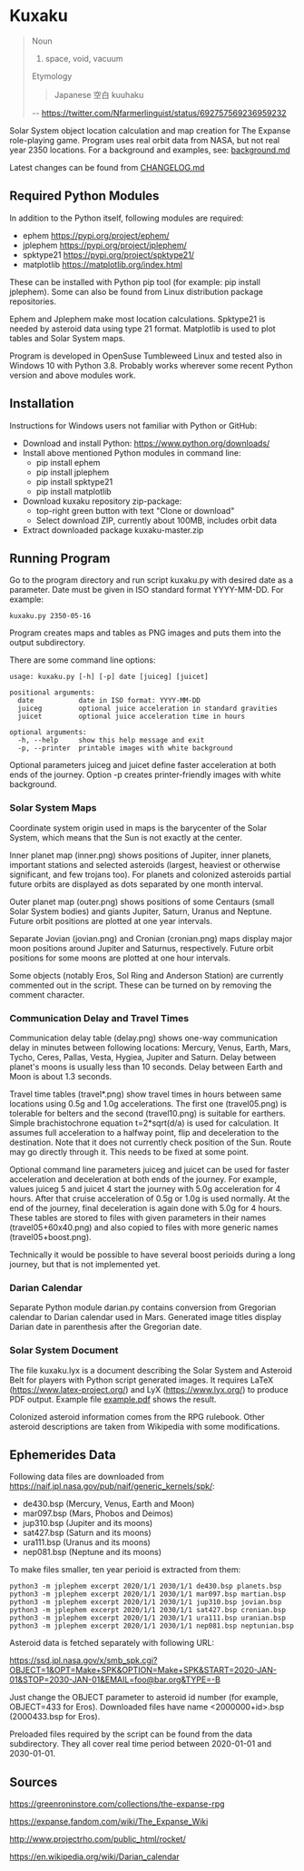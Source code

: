 # Kuxaku

>Noun
>
>1. space, void, vacuum
>
>Etymology
>
>>Japanese 空白 kuuhaku
>
> -- <https://twitter.com/Nfarmerlinguist/status/692757569236959232>

Solar System object location calculation and map creation for The Expanse role-playing game. Program uses real orbit data from NASA, but not real year 2350 locations. For a background and examples, see: [background.md](background.md)

Latest changes can be found from [CHANGELOG.md](CHANGELOG.md)

## Required Python Modules

In addition to the Python itself, following modules are required:

- ephem <https://pypi.org/project/ephem/>
- jplephem <https://pypi.org/project/jplephem/>
- spktype21 <https://pypi.org/project/spktype21/>
- matplotlib <https://matplotlib.org/index.html>

These can be installed with Python pip tool (for example: pip install jplephem). Some can also be found from Linux distribution package repositories.

Ephem and Jplephem make most location calculations. Spktype21 is needed by asteroid data using type 21 format. Matplotlib is used to plot tables and Solar System maps.

Program is developed in OpenSuse Tumbleweed Linux and tested also in Windows 10 with Python 3.8. Probably works wherever some recent Python version and above modules work.

## Installation

Instructions for Windows users not familiar with Python or GitHub:

- Download and install Python: <https://www.python.org/downloads/>
- Install above mentioned Python modules in command line:
	- pip install ephem
	- pip install jplephem
	- pip install spktype21
	- pip install matplotlib
- Download kuxaku repository zip-package:
	- top-right green button with text "Clone or download"
	- Select download ZIP, currently about 100MB, includes orbit data
- Extract downloaded package kuxaku-master.zip

## Running Program

Go to the program directory and run script kuxaku.py with desired date as a parameter. Date must be given in ISO standard format YYYY-MM-DD. For example:

	kuxaku.py 2350-05-16

Program creates maps and tables as PNG images and puts them into the output subdirectory.

There are some command line options:

	usage: kuxaku.py [-h] [-p] date [juiceg] [juicet]

	positional arguments:
	  date           date in ISO format: YYYY-MM-DD
	  juiceg         optional juice acceleration in standard gravities
	  juicet         optional juice acceleration time in hours

	optional arguments:
	  -h, --help     show this help message and exit
	  -p, --printer  printable images with white background

Optional parameters juiceg and juicet define faster acceleration at both ends of the journey. Option -p creates printer-friendly images with white background.

### Solar System Maps

Coordinate system origin used in maps is the barycenter of the Solar System, which means that the Sun is not exactly at the center.

Inner planet map (inner.png) shows positions of Jupiter, inner planets, important stations and selected asteroids (largest, heaviest or otherwise significant, and few trojans too). For planets and colonized asteroids partial future orbits are displayed as dots separated by one month interval.

Outer planet map (outer.png) shows positions of some Centaurs (small Solar System bodies) and giants Jupiter, Saturn, Uranus and Neptune. Future orbit positions are plotted at one year intervals.

Separate Jovian (jovian.png) and Cronian (cronian.png) maps display major moon positions around Jupiter and Saturnus, respectively. Future orbit positions for some moons are plotted at one hour intervals.

Some objects (notably Eros, Sol Ring and Anderson Station) are currently commented out in the script. These can be turned on by removing the comment character.

### Communication Delay and Travel Times

Communication delay table (delay.png) shows one-way communication delay in minutes between following locations: Mercury, Venus, Earth, Mars, Tycho, Ceres, Pallas, Vesta, Hygiea, Jupiter and Saturn. Delay between planet's moons is usually less than 10 seconds. Delay between Earth and Moon is about 1.3 seconds.

Travel time tables (travel\*.png) show travel times in hours between same locations using 0.5g and 1.0g accelerations. The first one (travel05.png) is tolerable for belters and the second (travel10.png) is suitable for earthers. Simple brachistochrone equation t=2*sqrt(d/a) is used for calculation. It assumes full acceleration to a halfway point, flip and deceleration to the destination. Note that it does not currently check position of the Sun. Route may go directly through it. This needs to be fixed at some point.

Optional command line parameters juiceg and juicet can be used for faster acceleration and deceleration at both ends of the journey. For example, values juiceg 5 and juicet 4 start the journey with 5.0g acceleration for 4 hours. After that cruise acceleration of 0.5g or 1.0g is used normally. At the end of the journey, final deceleration is again done with 5.0g for 4 hours. These tables are stored to files with given parameters in their names (travel05+60x40.png) and also copied to files with more generic names (travel05+boost.png).

Technically it would be possible to have several boost perioids during a long journey, but that is not implemented yet.

### Darian Calendar

Separate Python module darian.py contains conversion from Gregorian calendar to Darian calendar used in Mars. Generated image titles display Darian date in parenthesis after the Gregorian date.

### Solar System Document

The file kuxaku.lyx is a document describing the Solar System and Asteroid Belt for players with Python script generated images. It requires LaTeX (<https://www.latex-project.org/>) and LyX (<https://www.lyx.org/>) to produce PDF output. Example file [example.pdf](example.pdf) shows the result.

Colonized asteroid information comes from the RPG rulebook. Other asteroid descriptions are taken from Wikipedia with some modifications.

## Ephemerides Data

Following data files are downloaded from <https://naif.jpl.nasa.gov/pub/naif/generic_kernels/spk/>:

- de430.bsp (Mercury, Venus, Earth and Moon)
- mar097.bsp (Mars, Phobos and Deimos)
- jup310.bsp (Jupiter and its moons)
- sat427.bsp (Saturn and its moons)
- ura111.bsp (Uranus and its moons)
- nep081.bsp (Neptune and its moons)

To make files smaller, ten year perioid is extracted from them:

	python3 -m jplephem excerpt 2020/1/1 2030/1/1 de430.bsp planets.bsp
	python3 -m jplephem excerpt 2020/1/1 2030/1/1 mar097.bsp martian.bsp
	python3 -m jplephem excerpt 2020/1/1 2030/1/1 jup310.bsp jovian.bsp
	python3 -m jplephem excerpt 2020/1/1 2030/1/1 sat427.bsp cronian.bsp
	python3 -m jplephem excerpt 2020/1/1 2030/1/1 ura111.bsp uranian.bsp
	python3 -m jplephem excerpt 2020/1/1 2030/1/1 nep081.bsp neptunian.bsp

Asteroid data is fetched separately with following URL:

<https://ssd.jpl.nasa.gov/x/smb_spk.cgi?OBJECT=1&OPT=Make+SPK&OPTION=Make+SPK&START=2020-JAN-01&STOP=2030-JAN-01&EMAIL=foo@bar.org&TYPE=-B>

Just change the OBJECT parameter to asteroid id number (for example, OBJECT=433 for Eros). Downloaded files have name <2000000+id>.bsp (2000433.bsp for Eros).

Preloaded files required by the script can be found from the data subdirectory. They all cover real time period between 2020-01-01 and 2030-01-01.

## Sources

<https://greenroninstore.com/collections/the-expanse-rpg>

<https://expanse.fandom.com/wiki/The_Expanse_Wiki>

<http://www.projectrho.com/public_html/rocket/>

<https://en.wikipedia.org/wiki/Darian_calendar>
